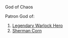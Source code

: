 God of Chaos

Patron God of:

1. [Legendary Warlock Hero](npcs/vallencia-npcs/vallencias-legendary-heroes/legendary-warlock-hero.md)
1. [Sherman Corn](npcs/vallencia-npcs/vallencia-core-npcs/sherman-corn/sherman-corn.md)
